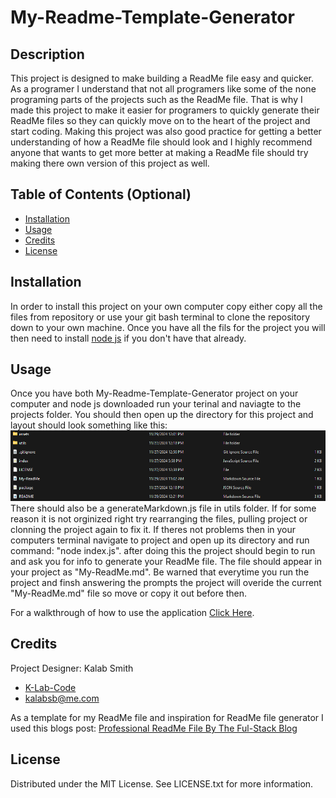 # My-Readme-Template-Generator

## Description

This project is designed to make building a ReadMe file easy and quicker. As a programer I understand that not all programers like some of the none programing parts of the projects such as the ReadMe file. That is why I made this project to make it easier for programers to quickly generate their ReadMe files so they can quickly move on to the heart of the project and start coding. Making this project was also good practice for getting a better understanding of how a ReadMe file should look and I highly recommend anyone that wants to get more better at making a ReadMe file should try making there own version of this project as well.

## Table of Contents (Optional)

- [Installation](#installation)
- [Usage](#usage)
- [Credits](#credits)
- [License](#license)

## Installation

In order to install this project on your own computer copy either copy all the files from repository or use your git bash terminal to clone the repository down to your own machine. Once you have all the fils for the project you will then need to install [node js](https://nodejs.org/en) if you don't have that already.

## Usage

Once you have both My-Readme-Template-Generator project on your computer and node js downloaded run your terinal and naviagte to the projects folder. You should then open up the directory for this project and layout should look something like this:   
![Pic of file directory for the project](assets/images/snap-shoot-one.png)  
There should also be a generateMarkdown.js file in utils folder.
If for some reason it is not orginized right try rearranging the files, pulling project or clonning the project again to fix it. If theres not problems then in your computers terminal navigate to project and open up its directory and run command: "node index.js". after doing this the project should begin to run and ask you for info to generate your ReadMe file. The file should appear in your project as "My-ReadMe.md". Be warned that everytime you run the project and finsh answering the prompts the project will overide the current "My-ReadMe.md" file so move or copy it out before then.

For a walkthrough of how to use the application [Click Here](https://drive.google.com/file/d/1bT8SY0dOUtcK0CNuMRFuQ0rvAM_cuNJt/view).

## Credits

Project Designer:
Kalab Smith
- [K-Lab-Code](https://github.com/K-Lab-Code)
- [kalabsb@me.com](mailto:kalabsb@me.com)

As a template for my ReadMe file and inspiration for ReadMe file generator I used this blogs post: [Professional ReadMe File By The Ful-Stack Blog](https://coding-boot-camp.github.io/full-stack/github/professional-readme-guide)

## License

Distributed under the MIT License. See LICENSE.txt for more information.
